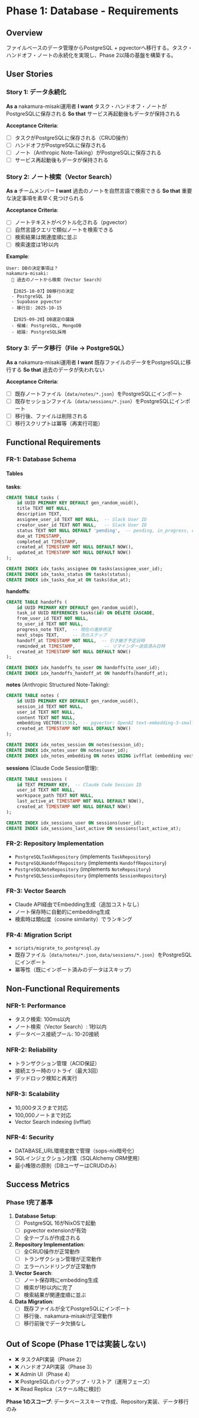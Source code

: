 # Phase 1: Database - Requirements

## Overview

ファイルベースのデータ管理からPostgreSQL + pgvectorへ移行する。タスク・ハンドオフ・ノートの永続化を実現し、Phase 2以降の基盤を構築する。

## User Stories

### Story 1: データ永続化

**As a** nakamura-misaki運用者
**I want** タスク・ハンドオフ・ノートがPostgreSQLに保存される
**So that** サービス再起動後もデータが保持される

**Acceptance Criteria**:
- [ ] タスクがPostgreSQLに保存される（CRUD操作）
- [ ] ハンドオフがPostgreSQLに保存される
- [ ] ノート（Anthropic Note-Taking）がPostgreSQLに保存される
- [ ] サービス再起動後もデータが保持される

### Story 2: ノート検索（Vector Search）

**As a** チームメンバー
**I want** 過去のノートを自然言語で検索できる
**So that** 重要な決定事項を素早く見つけられる

**Acceptance Criteria**:
- [ ] ノートテキストがベクトル化される（pgvector）
- [ ] 自然言語クエリで類似ノートを検索できる
- [ ] 検索結果は関連度順に並ぶ
- [ ] 検索速度は1秒以内

**Example**:
```
User: DBの決定事項は？
nakamura-misaki:
  📖 過去のノートから検索（Vector Search）

  【2025-10-07】DB移行の決定
  - PostgreSQL 16
  - Supabase pgvector
  - 移行日: 2025-10-15

  【2025-09-20】DB選定の議論
  - 候補: PostgreSQL, MongoDB
  - 結論: PostgreSQL採用
```

### Story 3: データ移行（File → PostgreSQL）

**As a** nakamura-misaki運用者
**I want** 既存ファイルのデータをPostgreSQLに移行する
**So that** 過去のデータが失われない

**Acceptance Criteria**:
- [ ] 既存ノートファイル（`data/notes/*.json`）をPostgreSQLにインポート
- [ ] 既存セッションファイル（`data/sessions/*.json`）をPostgreSQLにインポート
- [ ] 移行後、ファイルは削除される
- [ ] 移行スクリプトは冪等（再実行可能）

## Functional Requirements

### FR-1: Database Schema

#### Tables

**tasks**:
```sql
CREATE TABLE tasks (
    id UUID PRIMARY KEY DEFAULT gen_random_uuid(),
    title TEXT NOT NULL,
    description TEXT,
    assignee_user_id TEXT NOT NULL,  -- Slack User ID
    creator_user_id TEXT NOT NULL,   -- Slack User ID
    status TEXT NOT NULL DEFAULT 'pending',  -- pending, in_progress, completed, cancelled
    due_at TIMESTAMP,
    completed_at TIMESTAMP,
    created_at TIMESTAMP NOT NULL DEFAULT NOW(),
    updated_at TIMESTAMP NOT NULL DEFAULT NOW()
);

CREATE INDEX idx_tasks_assignee ON tasks(assignee_user_id);
CREATE INDEX idx_tasks_status ON tasks(status);
CREATE INDEX idx_tasks_due_at ON tasks(due_at);
```

**handoffs**:
```sql
CREATE TABLE handoffs (
    id UUID PRIMARY KEY DEFAULT gen_random_uuid(),
    task_id UUID REFERENCES tasks(id) ON DELETE CASCADE,
    from_user_id TEXT NOT NULL,
    to_user_id TEXT NOT NULL,
    progress_note TEXT,  -- 現在の進捗状況
    next_steps TEXT,     -- 次のステップ
    handoff_at TIMESTAMP NOT NULL,  -- 引き継ぎ予定日時
    reminded_at TIMESTAMP,           -- リマインダー送信済み日時
    created_at TIMESTAMP NOT NULL DEFAULT NOW()
);

CREATE INDEX idx_handoffs_to_user ON handoffs(to_user_id);
CREATE INDEX idx_handoffs_handoff_at ON handoffs(handoff_at);
```

**notes** (Anthropic Structured Note-Taking):
```sql
CREATE TABLE notes (
    id UUID PRIMARY KEY DEFAULT gen_random_uuid(),
    session_id TEXT NOT NULL,
    user_id TEXT NOT NULL,
    content TEXT NOT NULL,
    embedding VECTOR(1536),  -- pgvector: OpenAI text-embedding-3-small
    created_at TIMESTAMP NOT NULL DEFAULT NOW()
);

CREATE INDEX idx_notes_session ON notes(session_id);
CREATE INDEX idx_notes_user ON notes(user_id);
CREATE INDEX idx_notes_embedding ON notes USING ivfflat (embedding vector_cosine_ops);  -- Vector Search
```

**sessions** (Claude Code Session管理):
```sql
CREATE TABLE sessions (
    id TEXT PRIMARY KEY,  -- Claude Code Session ID
    user_id TEXT NOT NULL,
    workspace_path TEXT NOT NULL,
    last_active_at TIMESTAMP NOT NULL DEFAULT NOW(),
    created_at TIMESTAMP NOT NULL DEFAULT NOW()
);

CREATE INDEX idx_sessions_user ON sessions(user_id);
CREATE INDEX idx_sessions_last_active ON sessions(last_active_at);
```

### FR-2: Repository Implementation

- `PostgreSQLTaskRepository` (implements `TaskRepository`)
- `PostgreSQLHandoffRepository` (implements `HandoffRepository`)
- `PostgreSQLNoteRepository` (implements `NoteRepository`)
- `PostgreSQLSessionRepository` (implements `SessionRepository`)

### FR-3: Vector Search

- Claude API経由でEmbedding生成（追加コストなし）
- ノート保存時に自動的にembedding生成
- 検索時は類似度（cosine similarity）でランキング

### FR-4: Migration Script

- `scripts/migrate_to_postgresql.py`
- 既存ファイル（`data/notes/*.json`, `data/sessions/*.json`）をPostgreSQLにインポート
- 冪等性（既にインポート済みのデータはスキップ）

## Non-Functional Requirements

### NFR-1: Performance
- タスク検索: 100ms以内
- ノート検索（Vector Search）: 1秒以内
- データベース接続プール: 10-20接続

### NFR-2: Reliability
- トランザクション管理（ACID保証）
- 接続エラー時のリトライ（最大3回）
- デッドロック検知と再実行

### NFR-3: Scalability
- 10,000タスクまで対応
- 100,000ノートまで対応
- Vector Search indexing (ivfflat)

### NFR-4: Security
- DATABASE_URL環境変数で管理（sops-nix暗号化）
- SQLインジェクション対策（SQLAlchemy ORM使用）
- 最小権限の原則（DBユーザーはCRUDのみ）

## Success Metrics

### Phase 1完了基準

1. **Database Setup**:
   - [ ] PostgreSQL 16がNixOSで起動
   - [ ] pgvector extensionが有効
   - [ ] 全テーブルが作成される

2. **Repository Implementation**:
   - [ ] 全CRUD操作が正常動作
   - [ ] トランザクション管理が正常動作
   - [ ] エラーハンドリングが正常動作

3. **Vector Search**:
   - [ ] ノート保存時にembedding生成
   - [ ] 検索が1秒以内に完了
   - [ ] 検索結果が関連度順に並ぶ

4. **Data Migration**:
   - [ ] 既存ファイルが全てPostgreSQLにインポート
   - [ ] 移行後、nakamura-misakiが正常動作
   - [ ] 移行前後でデータ欠損なし

## Out of Scope (Phase 1では実装しない)

- ❌ タスクAPI実装（Phase 2）
- ❌ ハンドオフAPI実装（Phase 3）
- ❌ Admin UI（Phase 4）
- ❌ PostgreSQLのバックアップ・リストア（運用フェーズ）
- ❌ Read Replica（スケール時に検討）

**Phase 1のスコープ**: データベーススキーマ作成、Repository実装、データ移行のみ
